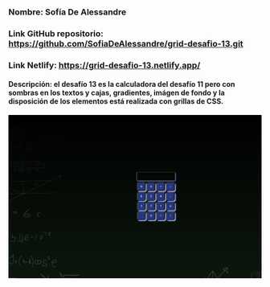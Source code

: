 ### Nombre: Sofía De Alessandre
### Link GitHub repositorio: https://github.com/SofiaDeAlessandre/grid-desafio-13.git
### Link Netlify: https://grid-desafio-13.netlify.app/

#### Descripción: el desafío 13 es la calculadora del desafío 11 pero con sombras en los textos y cajas, gradientes, imágen de fondo y la disposición de los elementos está realizada con grillas de CSS.

![](/assets/img-readme.png)